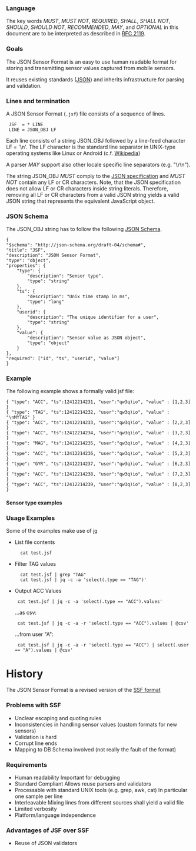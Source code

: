 ### Language
The key words *MUST*, *MUST NOT*, *REQUIRED*, *SHALL*, *SHALL NOT*, *SHOULD*, *SHOULD NOT*, *RECOMMENDED*, *MAY*, and *OPTIONAL* in this document are to be interpreted as described in [RFC 2119](http://tools.ietf.org/html/rfc2119).

### Goals

The JSON Sensor Format is an easy to use human readable format for storing and transmitting sensor values captured from mobile sensors.

It reuses existing standards ([JSON](http://www.json.org)) and inherits infrastructure for parsing and validation.

### Lines and termination

A JSON Sensor Format (`.jsf`) file consists of a sequence of lines.

     JSF  = * LINE
     LINE = JSON_OBJ LF

Each line consists of a string JSON_OBJ followed by a line-feed character LF = '\n'. The LF character is the standard line separator in UNIX-type operating systems like Linux or Android (c.f. [Wikipedia](http://en.wikipedia.org/wiki/Newline#Representations))

A parser *MAY* support also other locale specific line separators (e.g. "\r\n").

The string JSON_OBJ *MUST* comply to the [JSON specification](http://www.json.org) and *MUST NOT* contain any LF or CR characters. Note, that the JSON specification does not allow LF or CR characters inside string literals. Therefore, removing all LF or CR characters from a valid JSON string yields a valid JSON string that represents the equivalent JavaScript object.

### JSON Schema

The JSON_OBJ string has to follow the following [JSON Schema](http://json-schema.org/).

    {
    "$schema": "http://json-schema.org/draft-04/schema#",
    "title": "JSF",
    "description": "JSON Sensor Format",
    "type": "object",
    "properties": {
        "type": {
            "description": "Sensor type",
            "type": "string"
        },
        "ts": {
            "description": "Unix time stamp in ms",
            "type": "long"
        },
        "userid": {
            "description": "The unique identifier for a user",
            "type": "string"
        },
        "value": {
            "description": "Sensor value as JSON object",
            "type": "object"
        }
    },
    "required": ["id", "ts", "userid", "value"]
    }

### Example

The following example shows a formally valid jsf file:

    { "type": "ACC", "ts":12412214231, "user":"qw3q)io", "value" : [1,2,3] }
    { "type": "TAG", "ts":12412214232, "user":"qw3q)io", "value" : "\nMYTAG" }
    { "type": "ACC", "ts":12412214233, "user":"qw3q)io", "value" : [2,2,3] }
    { "type": "ACC", "ts":12412214234, "user":"qw3q)io", "value" : [3,2,3] }
    { "type": "MAG", "ts":12412214235, "user":"qw3q)io", "value" : [4,2,3] }
    { "type": "ACC", "ts":12412214236, "user":"qw3q)io", "value" : [5,2,3] }
    { "type": "GYR", "ts":12412214237, "user":"qw3q)io", "value" : [6,2,3] }
    { "type": "ACC", "ts":12412214238, "user":"qw3q)io", "value" : [7,2,3] }
    { "type": "ACC", "ts":12412214239, "user":"qw3q)io", "value" : [8,2,3] }

#### Sensor type examples



### Usage Examples

Some of the examples make use of [jq](http://stedolan.github.io/jq/)

* List file contents

        cat test.jsf

* Filter TAG values

        cat test.jsf | grep "TAG"
        cat test.jsf | jq -c -a 'select(.type == "TAG")'

* Output ACC Values

       cat test.jsf | jq -c -a 'select(.type == "ACC").values'

  ...as csv:

       cat test.jsf | jq -c -a -r 'select(.type == "ACC").values | @csv'

  ...from user "A":

       cat test.jsf | jq -c -a -r 'select(.type == "ACC") | select(.user == "A").values | @csv'

# History

The JSON Sensor Format is a revised version of the [SSF format](https://github.com/Institute-Web-Science-and-Technologies/LiveGovWP1/wiki/Sensor-Stream-Format)

### Problems with SSF
* Unclear escaping and quoting rules
* Inconsistencies in handling sensor values (custom formats for new sensors)
* Validation is hard
* Corrupt line ends
* Mapping to DB Schema involved (not really the fault of the format)

### Requirements
* Human readability
  Important for debugging
* Standard Compliant
  Allows reuse parsers and validators
* Processable with standard UNIX tools (e.g. grep, awk, cat)
  In particular one sample per line
* Interleavable
  Mixing lines from different sources shall yield a valid file
* Limited verbosity
* Platform/language independence

### Advantages of JSF over SSF
* Reuse of JSON validators